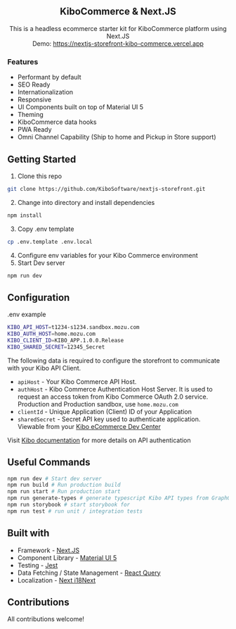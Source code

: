 <h2 align="center">KiboCommerce & Next.JS</h2>

<p align="center">
This is a headless ecommerce starter kit for KiboCommerce platform using Next.JS <br>
Demo: <a href="https://nextjs-storefront-kibo-commerce.vercel.app">https://nextjs-storefront-kibo-commerce.vercel.app</a>
</p>

### Features

- Performant by default
- SEO Ready
- Internationalization
- Responsive
- UI Components built on top of Material UI 5
- Theming
- KiboCommerce data hooks
- PWA Ready
- Omni Channel Capability (Ship to home and Pickup in Store support)

## Getting Started

1. Clone this repo

```bash
git clone https://github.com/KiboSoftware/nextjs-storefront.git
```

2. Change into directory and install dependencies

```bash
npm install
```

3. Copy .env template

```bash
cp .env.template .env.local
```

4. Configure env variables for your Kibo Commerce environment
5. Start Dev server

```bash
npm run dev
```

## Configuration

.env example

```bash
KIBO_API_HOST=t1234-s1234.sandbox.mozu.com
KIBO_AUTH_HOST=home.mozu.com
KIBO_CLIENT_ID=KIBO_APP.1.0.0.Release
KIBO_SHARED_SECRET=12345_Secret
```

The following data is required to configure the storefront to communicate with your Kibo API Client.

- `apiHost` - Your Kibo Commerce API Host.
- `authHost` - Kibo Commerce Authentication Host Server. It is used to request an access token from Kibo Commerce OAuth 2.0 service. Production and Production sandbox, use `home.mozu.com`
- `clientId` - Unique Application (Client) ID of your Application
- `sharedSecret` - Secret API key used to authenticate application. Viewable from your [Kibo eCommerce Dev Center](https://mozu.com/login)

Visit [Kibo documentation](https://apidocs.kibong-perf.com/?spec=graphql#auth) for more details on API authentication

## Useful Commands

```bash
npm run dev # Start dev server
npm run build # Run production build
npm run start # Run production start
npm run generate-types # generate typescript Kibo API types from GraphQL Schema
npm run storybook # start storybook for
npm run test # run unit / integration tests
```

## Built with

- Framework - [Next.JS](https://nextjs.org/docs)
- Component Library - [Material UI 5](https://mui.com/material-ui/getting-started/overview/)
- Testing - [Jest](https://jestjs.io/docs/getting-started)
- Data Fetching / State Management - [React Query](https://react-query-v3.tanstack.com/overview)
- Localization - [Next i18Next](https://github.com/i18next/next-i18next)

## Contributions

All contributions welcome!
